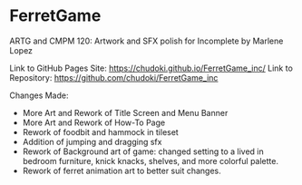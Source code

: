 # FerretGame
ARTG and CMPM 120: Artwork and SFX polish for Incomplete by Marlene Lopez

Link to GitHub Pages Site:  https://chudoki.github.io/FerretGame_inc/
Link to Repository:         https://github.com/chudoki/FerretGame_inc

Changes Made:
- More Art and Rework of Title Screen and Menu Banner
- More Art and Rework of How-To Page
- Rework of foodbit and hammock in tileset
- Addition of jumping and dragging sfx
- Rework of Background art of game: changed setting to a lived in bedroom 
  furniture, knick knacks, shelves, and more colorful palette.
- Rework of ferret animation art to better suit changes.
